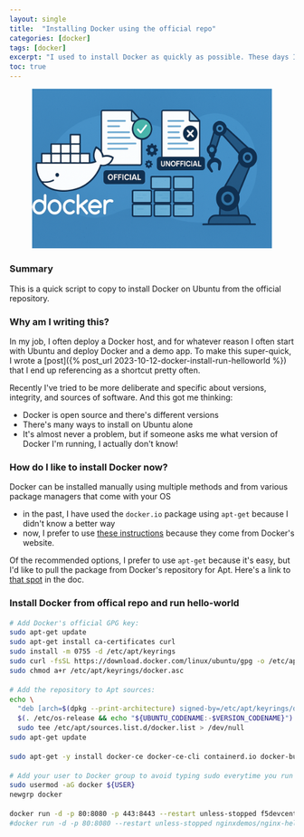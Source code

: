```yaml
---
layout: single
title:  "Installing Docker using the official repo"
categories: [docker]
tags: [docker]
excerpt: "I used to install Docker as quickly as possible. These days I prefer to use the official repository from Docker" #this is a custom variable meant for a short description to be displayed on home page
toc: true
---
```

<figure>
    <a href="/assets/install-docker-official-repo/docker-official-unofficial.png"><img src="/assets/install-docker-official-repo/docker-official-unofficial.png"></a>
</figure>

### Summary
This is a quick script to copy to install Docker on Ubuntu from the official repository.

### Why am I writing this? 
In my job, I often deploy a Docker host, and for whatever reason I often start with Ubuntu and deploy Docker and a demo app. To make this super-quick, I wrote a [post]({% post_url 2023-10-12-docker-install-run-helloworld %}) that I end up referencing as a shortcut pretty often. 

Recently I've tried to be more deliberate and specific about versions, integrity, and sources of software. And this got me thinking:
- Docker is open source and there's different versions
- There's many ways to install on Ubuntu alone
- It's almost never a problem, but if someone asks me what version of Docker I'm running, I actually don't know!

### How do I like to install Docker now?
Docker can be installed manually using multiple methods and from various package managers that come with your OS
  - in the past, I have used the `docker.io` package using `apt-get` because I didn't know a better way 
  - now, I prefer to use [these instructions](https://docs.docker.com/engine/install/ubuntu/) because they come from Docker's website.
      
Of the recommended options, I prefer to use `apt-get` because it's easy, but I'd like to pull the package from Docker's repository for Apt. Here's a link to [that spot](https://docs.docker.com/engine/install/ubuntu/#install-using-the-repository) in the doc.

### Install Docker from offical repo and run hello-world
```bash
# Add Docker's official GPG key:
sudo apt-get update
sudo apt-get install ca-certificates curl
sudo install -m 0755 -d /etc/apt/keyrings
sudo curl -fsSL https://download.docker.com/linux/ubuntu/gpg -o /etc/apt/keyrings/docker.asc
sudo chmod a+r /etc/apt/keyrings/docker.asc

# Add the repository to Apt sources:
echo \
  "deb [arch=$(dpkg --print-architecture) signed-by=/etc/apt/keyrings/docker.asc] https://download.docker.com/linux/ubuntu \
  $(. /etc/os-release && echo "${UBUNTU_CODENAME:-$VERSION_CODENAME}") stable" | \
  sudo tee /etc/apt/sources.list.d/docker.list > /dev/null
sudo apt-get update

sudo apt-get -y install docker-ce docker-ce-cli containerd.io docker-buildx-plugin docker-compose-plugin

# Add your user to Docker group to avoid typing sudo everytime you run docker commands.
sudo usermod -aG docker ${USER}
newgrp docker

docker run -d -p 80:8080 -p 443:8443 --restart unless-stopped f5devcentral/f5-hello-world
#docker run -d -p 80:8080 --restart unless-stopped nginxdemos/nginx-hello
```
    